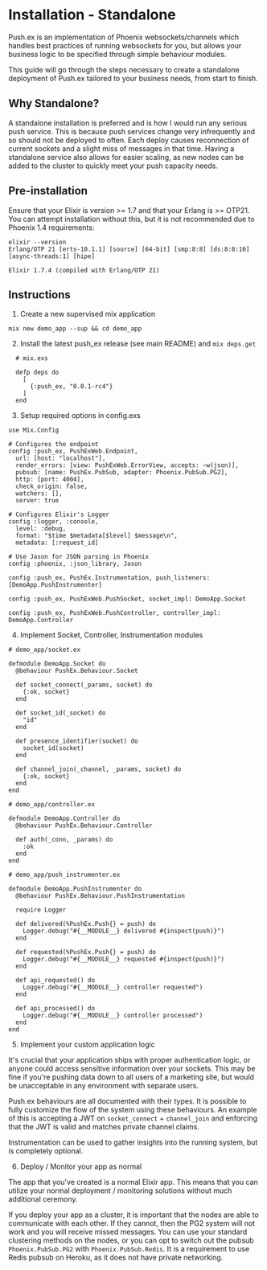 # Installation - Standalone

Push.ex is an implementation of Phoenix websockets/channels which handles best practices of running websockets for you, but allows your business logic to be specified through simple behaviour modules.

This guide will go through the steps necessary to create a standalone deployment of Push.ex tailored to your business needs, from start to finish.

## Why Standalone?

A standalone installation is preferred and is how I would run any serious push service. This is because push services change very infrequently and so should not be deployed to often. Each deploy causes reconnection of current sockets and a slight miss of messages in that time. Having a standalone service also allows for easier scaling, as new nodes can be added to the cluster to quickly meet your push capacity needs.

## Pre-installation

Ensure that your Elixir is version >= 1.7 and that your Erlang is >= OTP21. You can attempt installation without this, but it is not recommended due to Phoenix 1.4 requirements:

```
elixir --version
Erlang/OTP 21 [erts-10.1.1] [source] [64-bit] [smp:8:8] [ds:8:8:10] [async-threads:1] [hipe]

Elixir 1.7.4 (compiled with Erlang/OTP 21)
```

## Instructions

1. Create a new supervised mix application

```
mix new demo_app --sup && cd demo_app
```

2. Install the latest push_ex release (see main README) and `mix deps.get`

```
  # mix.exs

  defp deps do
    [
      {:push_ex, "0.0.1-rc4"}
    ]
  end
```

3. Setup required options in config.exs

```
use Mix.Config

# Configures the endpoint
config :push_ex, PushExWeb.Endpoint,
  url: [host: "localhost"],
  render_errors: [view: PushExWeb.ErrorView, accepts: ~w(json)],
  pubsub: [name: PushEx.PubSub, adapter: Phoenix.PubSub.PG2],
  http: [port: 4004],
  check_origin: false,
  watchers: [],
  server: true

# Configures Elixir's Logger
config :logger, :console,
  level: :debug,
  format: "$time $metadata[$level] $message\n",
  metadata: [:request_id]

# Use Jason for JSON parsing in Phoenix
config :phoenix, :json_library, Jason

config :push_ex, PushEx.Instrumentation, push_listeners: [DemoApp.PushInstrumenter]

config :push_ex, PushExWeb.PushSocket, socket_impl: DemoApp.Socket

config :push_ex, PushExWeb.PushController, controller_impl: DemoApp.Controller
```

4. Implement Socket, Controller, Instrumentation modules

```
# demo_app/socket.ex

defmodule DemoApp.Socket do
  @behaviour PushEx.Behaviour.Socket

  def socket_connect(_params, socket) do
    {:ok, socket}
  end

  def socket_id(_socket) do
    "id"
  end

  def presence_identifier(socket) do
    socket_id(socket)
  end

  def channel_join(_channel, _params, socket) do
    {:ok, socket}
  end
end
```

```
# demo_app/controller.ex

defmodule DemoApp.Controller do
  @behaviour PushEx.Behaviour.Controller

  def auth(_conn, _params) do
    :ok
  end
end
```

```
# demo_app/push_instrumenter.ex

defmodule DemoApp.PushInstrumenter do
  @behaviour PushEx.Behaviour.PushInstrumentation

  require Logger

  def delivered(%PushEx.Push{} = push) do
    Logger.debug("#{__MODULE__} delivered #{inspect(push)}")
  end

  def requested(%PushEx.Push{} = push) do
    Logger.debug("#{__MODULE__} requested #{inspect(push)}")
  end

  def api_requested() do
    Logger.debug("#{__MODULE__} controller requested")
  end

  def api_processed() do
    Logger.debug("#{__MODULE__} controller processed")
  end
end
```

5. Implement your custom application logic

It's crucial that your application ships with proper authentication logic, or anyone could access sensitive information over your sockets. This may be fine if you're pushing data down to all users of a marketing site, but would be unacceptable in any environment with separate users.

Push.ex behaviours are all documented with their types. It is possible to fully customize the flow of the system using these behaviours. An example of this is accepting a JWT on `socket_connect` + `channel_join` and enforcing that the JWT is valid and matches private channel claims.

Instrumentation can be used to gather insights into the running system, but is completely optional.

6. Deploy / Monitor your app as normal

The app that you've created is a normal Elixir app. This means that you can utilize your normal deployment / monitoring solutions without much additional ceremony.

If you deploy your app as a cluster, it is important that the nodes are able to communicate with each other. If they cannot, then the PG2 system will not work and you will receive missed messages. You can use your standard clustering methods on the nodes, or you can opt to switch out the pubsub `Phoenix.PubSub.PG2` with  `Phoenix.PubSub.Redis`. It is a requirement to use Redis pubsub on Heroku, as it does not have private networking.
